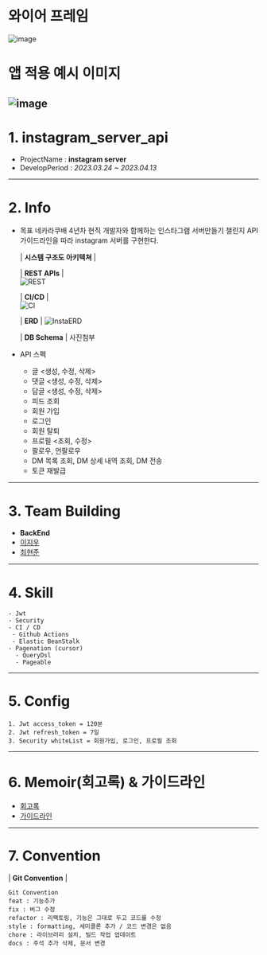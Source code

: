 <!--Header-->
# 와이어 프레임
![image](https://user-images.githubusercontent.com/74723818/231402480-8fb57812-4419-468c-aa75-a4295f172a3c.png)  
# 앱 적용 예시 이미지
![image](https://user-images.githubusercontent.com/74723818/231403855-d4186812-1078-4ec8-9175-687ca0a43ef6.png)  
---
# 1. instagram_server_api
- ProjectName : **instagram server**
- DevelopPeriod : *2023.03.24 ~ 2023.04.13*
---
# 2. Info
- 목표
  네카라쿠배 4년차 현직 개발자와 함께하는 인스타그램 서버만들기 챌린지
  API 가이드라인을 따라 instagram 서버를 구현한다.
  
  | **시스템 구조도 아키텍쳐** |
  
  | **REST APIs** |  
  ![REST](https://user-images.githubusercontent.com/74723818/230903512-52c8f8ea-540b-4067-9daa-2048a8d6319d.png)
  
  | **CI/CD** |  
  ![CI](https://user-images.githubusercontent.com/74723818/230903532-006297cc-7154-4115-a27b-7e6070df6c7f.png)


  | **ERD** |
  ![InstaERD](https://user-images.githubusercontent.com/74723818/230729128-6da89542-5256-4356-9e91-98e2b021f0d4.PNG)

  | **DB Schema** |
  사진첨부
  
- API 스펙
  - 글 <생성, 수정, 삭제>
  - 댓글 <생성, 수정, 삭제>
  - 답글 <생성, 수정, 삭제>
  - 피드 조회
  - 회원 가입
  - 로그인
  - 회원 탈퇴
  - 프로필 <조회, 수정>
  - 팔로우, 언팔로우
  - DM 목록 조회, DM 상세 내역 조회, DM 전송
  - 토큰 재발급
---
# 3. Team Building
- **BackEnd**
 - [이지우](https://github.com/CordHouse)
 - [최현준](https://github.com/devholic22)
---
# 4. Skill
```text
- Jwt 
- Security
- CI / CD
 - Github Actions
 - Elastic BeanStalk
- Pagenation (cursor)
  - QueryDsl
  - Pageable
```
---
# 5. Config
```text
1. Jwt access_token = 120분
2. Jwt refresh_token = 7일
3. Security whiteList = 회원가입, 로그인, 프로필 조회
```
---
# 6. Memoir(회고록) & 가이드라인
- [회고록](https://substantial-authority-c78.notion.site/d32d43bd36a94489b02b98f9d448b71b)
- [가이드라인](https://thoughtful-arch-8c2.notion.site/Spring-c83f01ab221a4166a2713120728aa552)

---
# 7. Convention
| **Git Convention** |
```text
Git Convention
feat : 기능추가
fix : 버그 수정
refactor : 리팩토링, 기능은 그대로 두고 코드를 수정
style : formatting, 세미콜론 추가 / 코드 변경은 없음
chore : 라이브러리 설치, 빌드 작업 업데이트
docs : 주석 추가 삭제, 문서 변경
```
